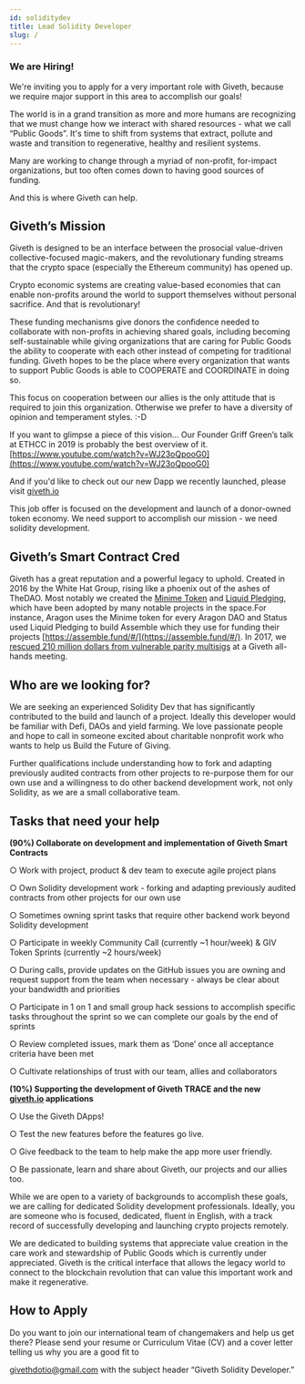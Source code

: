 ```yaml
---
id: soliditydev
title: Lead Solidity Developer
slug: /
---
```


### We are Hiring!

We're inviting you to apply for a very important role with Giveth, because we require major support in this area to accomplish our goals!

The world is in a grand transition as more and more humans are recognizing that we must change how we interact with shared resources - what we call “Public Goods”. It's time to shift from systems that extract, pollute and waste and transition to regenerative, healthy and resilient systems.

Many are working to change through a myriad of non-profit, for-impact organizations, but too often comes down to having good sources of funding.

And this is where Giveth can help.

## **Giveth’s Mission**

Giveth is designed to be an interface between the prosocial value-driven collective-focused magic-makers, and the revolutionary funding streams that the crypto space (especially the Ethereum community) has opened up.

Crypto economic systems are creating value-based economies that can enable non-profits around the world to support themselves without personal sacrifice.  And that is revolutionary!

These funding mechanisms give donors the confidence needed to collaborate with non-profits in achieving shared goals, including becoming self-sustainable while giving organizations that are caring for Public Goods the ability to cooperate with each other instead of competing for traditional funding. Giveth hopes to be the place where every organization that wants to support Public Goods is able to COOPERATE and COORDINATE in doing so.

This focus on cooperation between our allies is the only attitude that is required to join this organization. Otherwise we prefer to have a diversity of opinion and temperament styles. :-D

If you want to glimpse a piece of this vision… Our Founder Griff Green’s talk at ETHCC in 2019 is probably the best overview of it. [https://www.youtube.com/watch?v=WJ23oQpooG0](https://www.youtube.com/watch?v=WJ23oQpooG0)

And if you'd like to check out our new Dapp we recently launched, please visit [giveth.io](http://giveth.io)

This job offer is focused on the development and launch of a donor-owned token economy. We need support to accomplish our mission - we need solidity development.

## **Giveth’s Smart Contract Cred**

Giveth has a great reputation and a powerful legacy to uphold. Created in 2016 by the White Hat Group, rising like a phoenix out of the ashes of TheDAO. Most notably we created the [Minime Token](https://medium.com/giveth/the-minime-token-open-sourced-by-giveth-2710c0210787) and [Liquid Pledging](https://medium.com/giveth/liquid-democracy-what-that-bd3c63e8df52), which have been adopted by many notable projects in the space.For instance, Aragon uses the Minime token for every Aragon DAO and Status used Liquid Pledging to build Assemble which they use for funding their projects [https://assemble.fund/#/](https://assemble.fund/#/). In 2017, we [rescued 210 million dollars from vulnerable parity multisigs](https://mashable.com/2017/07/26/ethereum-stolen-white-hat-group-rescued/) at a Giveth all-hands meeting.

## Who are we looking for?

We are seeking an experienced Solidity Dev that has significantly contributed to the build and launch of a project. Ideally this developer would be familiar with Defi, DAOs and yield farming. We love passionate people and hope to call in someone excited about charitable nonprofit work who wants to help us Build the Future of Giving.

Further qualifications include understanding how to fork and adapting previously audited contracts from other projects to re-purpose them for our own use and a willingness to do other backend development work, not only Solidity, as we are a small collaborative team.

## **Tasks that need your help**

**(90%) Collaborate on development and implementation of Giveth Smart Contracts**

○ Work with project, product & dev team to execute agile project plans

○ Own Solidity development work - forking and adapting previously audited contracts from other projects for our own use

○ Sometimes owning sprint tasks that require other backend work beyond Solidity development

○ Participate in weekly Community Call (currently ~1 hour/week) & GIV Token Sprints (currently ~2 hours/week)

○ During calls, provide updates on the GitHub issues you are owning and request support from the team when necessary - always be clear about your bandwidth and priorities

○ Participate in 1 on 1 and small group hack sessions to accomplish specific tasks throughout the sprint so we can complete our goals by the end of sprints

○ Review completed issues, mark them as ‘Done’ once all acceptance criteria have been met

○ Cultivate relationships of trust with our team, allies and collaborators

**(10%) Supporting the development of Giveth TRACE and the new [giveth.io](http://giveth.io) applications**

○ Use the Giveth DApps!

○ Test the new features before the features go live.

○ Give feedback to the team to help make the app more user friendly.

○ Be passionate, learn and share about Giveth, our projects and our allies too.

While we are open to a variety of backgrounds to accomplish these goals, we are calling for dedicated Solidity development professionals. Ideally, you are someone who is focused, dedicated, fluent in English, with a track record of successfully developing and launching crypto projects remotely.

We are dedicated to building systems that appreciate value creation in the care work and stewardship of Public Goods which is currently under appreciated. Giveth is the critical interface that allows the legacy world to connect to the blockchain revolution that can value this important work and make it regenerative.

## How to Apply

Do you want to join our international team of changemakers and help us get there? Please send your resume or Curriculum Vitae (CV) and a cover letter telling us why you are a good fit to

[givethdotio@gmail.com](mailto:givethdotio@gmail.com) with the subject header “Giveth Solidity Developer.”
